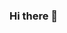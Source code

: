 ### Hi there 👋

<!--
**chienpm304/chienpm304** is a ✨ _special_ ✨ repository because its `README.md` (this file) appears on your GitHub profile.

Here are some ideas to get you started:

- 🔭 I’m currently working on Foody
- 🌱 I’m currently learning iOS
- 👯 I’m looking to collaborate on iOS projects
- 🤔 I’m looking for help with iOS/Android work
- 💬 Ask me about ...
- 📫 How to reach me: ...
- 😄 Pronouns: ...
- ⚡ Fun fact: ...
-->
